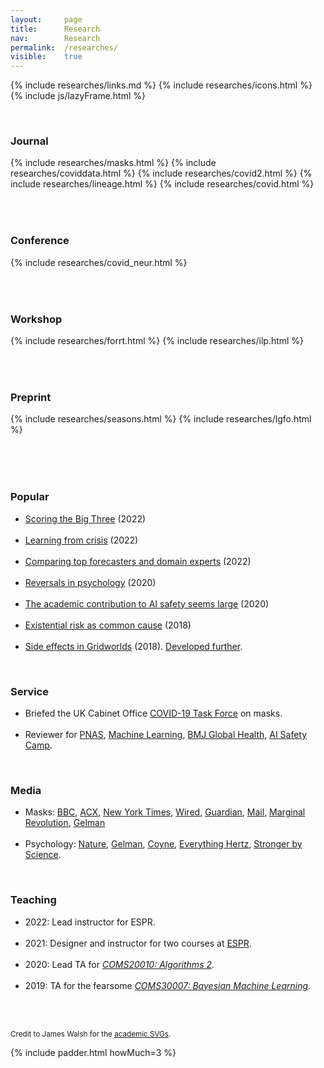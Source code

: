 ```yaml
---
layout: 	page
title: 		Research
nav: 		Research
permalink:	/researches/
visible:	true
---
```


{%	include researches/links.md	%}
{%	include researches/icons.html	%}
{%  include js/lazyFrame.html  %}


<style>
	{% include researches/papers.css %}
</style>    

<br>

### Journal

<table>
	{%	include researches/masks.html	%}
	{%	include researches/coviddata.html	%}
	{%	include researches/covid2.html	%}
	{%	include researches/lineage.html	%}
	{%	include researches/covid.html	%}
</table>

<br>

### Conference

<table>
	{%	include researches/covid_neur.html	%}
</table>

<br>

### Workshop

<table>
	{%	include researches/forrt.html	%}
	{%	include researches/ilp.html	%}
</table>

<br>

### Preprint

<table>
	<!-- 	include researches/trees.html	%} -->
	{%	include researches/seasons.html	%}
	{%	include researches/lgfo.html	%}

</table>

<!-- * _Towards Tensorised Probabilistic Programming_ (2020) -->
<!-- * _<a href="/files/ILP_vs_DL_v0.9.pdf" target="_blank">Comparing Inductive Logic Programming & Deep Learning</a>_ (2020) -->
<!-- * _<a href="/files/" target="_blank">The computational humour of single-word edits</a>_ (2020) -->
<!-- * _<a href="/files/" target="_blank">Failing to Find Proxies for Population Loneliness</a>_ (2020) -->

<br><br>


### Popular

<!-- * Major rewrite of the <a class="noline" href="">AI alignment wikipedia page</a>, with Brian Christian, Mantas Manzeikas, and Sören Mindermann (2022)<br><br> -->
* <a class="noline" href="{{big3}}">Scoring the Big Three</a> (2022)<br><br>
* <a class="noline" href="{{kulveit}}">Learning from crisis</a> (2022)<br><br>
* <a class="noline" href="{{supers}}">Comparing top forecasters and domain experts</a> (2022)<br><br>
* <a  class="noline" href="/psych" target="_blank">Reversals in psychology</a> (2020)<br><br>
* <a  class="noline" href="{{academic_safety}}" target="_blank">The academic contribution to AI safety seems large</a> (2020)<br><br>
* <a  class="noline" href="{{xrisk}}" target="_blank">Existential risk as common cause</a> (2018)<br><br>
* <a  class="noline" href="/grids" target="_blank">Side effects in Gridworlds</a> (2018). <a href="{{gridcite}}">Developed further</a>.

<!-- *Gelman  -->

<br>

### Service

* Briefed the UK Cabinet Office <a href="{{ctf}}">COVID-19 Task Force</a> on masks.<br><br>
* Reviewer for <a href="{{pnas}}">PNAS</a>, <a href="{{ml}}">Machine Learning</a>, <a href="{{bmj}}">BMJ Global Health</a>, <a href="{{aisc}}">AI Safety Camp</a>.

<br>

### Media

* Masks: <a href="{{bbc}}">BBC</a>, <a href="{{acxmandate}}">ACX</a>, <a href="{{nyt}}">New York Times</a>, <a href="{{wired}}">Wired</a>, <a href="{{guardian}}">Guardian</a>, <a href="{{mails}}">Mail</a>, <a href="{{mr}}">Marginal Revolution</a>, <a href="{{ag}}">Gelman</a><br><br>
* Psychology: <a href="{{nat}}">Nature</a>, <a href="{{ag}}">Gelman</a>, <a href="{{jc}}">Coyne</a>, <a href="{{hertz}}">Everything Hertz</a>, <a href="{{sbs}}">Stronger by Science</a>.

<br>

### Teaching

* 2022: Lead instructor for ESPR.<br><br>
* 2021: Designer and instructor for two courses at <a href="{{espr}}">ESPR</a>.<br><br>
* 2020: Lead TA for _<a href="{{algo}}">COMS20010: Algorithms 2</a>_.<br><br>
* 2019: TA for the fearsome _<a href="{{coms}}">COMS30007: Bayesian Machine Learning</a>_.<br><br>

<!-- <br> -->

<!-- ## Patents -->

<!-- <br> -->

<!-- ## Stats -->

<!-- My acceptance rate is 50% (4/8) -->

<br>


<small>Credit to James Walsh for the <a href="{{ac}}">academic SVGs</a>.</small>

{%	include padder.html 	howMuch=3 	%}

<!-- THE POINT DROPDOWN -->
<script>
  	function drop(id) {
    	document.getElementById(id).classList.toggle("show");
  	}
	// // Close the dropdown menu if the user clicks outside of it
  	window.onclick = function(event) {
	    if (!event.target.matches('.dropped')) {
	      var dropdowns = document.getElementsByClassName("dropdown-content");
	      var i;
	      for (i = 0; i < dropdowns.length; i++) {
	        var openDropdown = dropdowns[i];
	        if (openDropdown.classList.contains('show')) {
	          openDropdown.classList.remove('show');
	        }
	      }
	    }
	}
</script>


